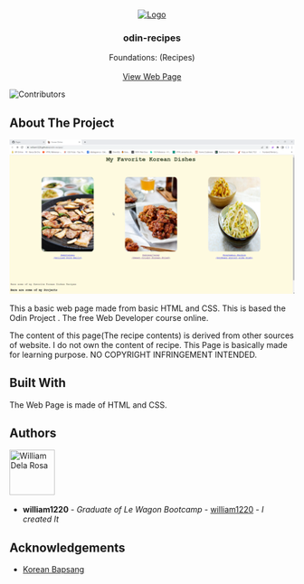 <br/>
<p align="center">
  <a href="https://github.com/william1220/odin-recipes">
    <img src="https://www.theodinproject.com/assets/icons/odin-icon-b5b31c073f7417a257003166c98cc23743654715305910c068b93a3bf4d3065d.svg" alt="Logo" width="80" height="80">
  </a>

  <h3 align="center">odin-recipes</h3>

  <p align="center">
    Foundations: (Recipes)
    <br/>
    <br/>
    <a href="https://github.com/william1220/odin-recipes](https://william1220.github.io/odin-recipes/)">View Web Page</a>
  </p>
</p>

![Contributors](https://img.shields.io/github/contributors/william1220/odin-recipes?color=dark-green) 


## About The Project

![Screen Shot](images/screenshot.png)

This a basic web page made from basic HTML and CSS. This is based the Odin Project . The free Web Developer course online.

The content of this page(The recipe contents) is derived from other sources of website. I do not own the content of recipe. This Page is basically made for learning purpose. NO COPYRIGHT INFRINGEMENT INTENDED.

## Built With

The Web Page is made of HTML and CSS. 


## Authors

[//]: contributor-faces

<a href="https://github.com/william1220"><img src="https://avatars.githubusercontent.com/u/23138486?v=4" title="William Dela Rosa" width="80" height="80"></a>

[//]: contributor-faces
* **william1220** - *Graduate of Le Wagon Bootcamp* - [william1220](https://github.com/william1220/) - *I created It*

## Acknowledgements

* [Korean Bapsang](https://www.koreanbapsang.com/)

